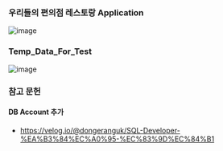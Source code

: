 ### 우리들의 편의점 레스토랑 Application

![image](https://github.com/carrier1269/conv_restaurant_backend/assets/58325946/7b4b4d70-2424-4247-ba4c-c94884dac491)

### Temp_Data_For_Test
![image](https://github.com/carrier1269/Conv_restaurant_backend/assets/58325946/228574dd-7467-430e-8c74-1006ffbb9ab1)


### 참고 문헌
#### DB Account 추가
- https://velog.io/@dongeranguk/SQL-Developer-%EA%B3%84%EC%A0%95-%EC%83%9D%EC%84%B1
